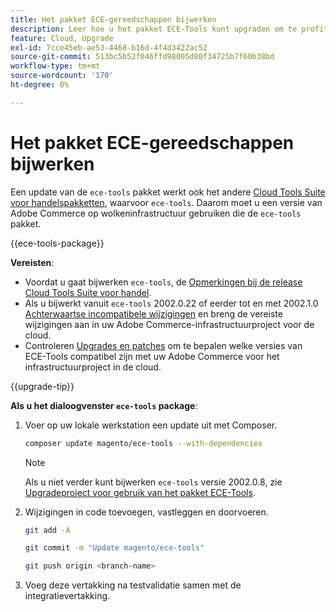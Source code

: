 ```yaml
---
title: Het pakket ECE-gereedschappen bijwerken
description: Leer hoe u het pakket ECE-Tools kunt upgraden om te profiteren van de nieuwste oplossingen en functies die op Adobe Commerce op cloudinfrastructuur zijn toegepast.
feature: Cloud, Upgrade
exl-id: 7cce45eb-ae53-4468-b16d-4f4d3422ac52
source-git-commit: 513bc5b52f046ffd98005d80f34725b7f60b38bd
workflow-type: tm+mt
source-wordcount: '170'
ht-degree: 0%

---
```


# Het pakket ECE-gereedschappen bijwerken

Een update van de `ece-tools` pakket werkt ook het andere [Cloud Tools Suite voor handelspakketten](../release-notes/cloud-tools-suite.md), waarvoor `ece-tools`. Daarom moet u een versie van Adobe Commerce op wolkeninfrastructuur gebruiken die de `ece-tools` pakket.

{{ece-tools-package}}

**Vereisten**:

- Voordat u gaat bijwerken `ece-tools`, de [Opmerkingen bij de release Cloud Tools Suite voor handel](../release-notes/cloud-tools-suite.md).
- Als u bijwerkt vanuit `ece-tools` 2002.0.22 of eerder tot en met 2002.1.0 [Achterwaartse incompatibele wijzigingen](../release-notes/backward-incompatible-changes.md) en breng de vereiste wijzigingen aan in uw Adobe Commerce-infrastructuurproject voor de cloud.
- Controleren [Upgrades en patches](../development/commerce-version.md#upgrade-from-older-versions) om te bepalen welke versies van ECE-Tools compatibel zijn met uw Adobe Commerce voor het infrastructuurproject in de cloud.

{{upgrade-tip}}

**Als u het dialoogvenster `ece-tools` package**:

1. Voer op uw lokale werkstation een update uit met Composer.

   ```bash
   composer update magento/ece-tools --with-dependencies
   ```

   >[!NOTE]
   >
   >Als u niet verder kunt bijwerken `ece-tools` versie 2002.0.8, zie [Upgradeproject voor gebruik van het pakket ECE-Tools](install-package.md).

1. Wijzigingen in code toevoegen, vastleggen en doorvoeren.

   ```bash
   git add -A
   ```

   ```bash
   git commit -m "Update magento/ece-tools"
   ```

   ```bash
   git push origin <branch-name>
   ```

1. Voeg deze vertakking na testvalidatie samen met de integratievertakking.
